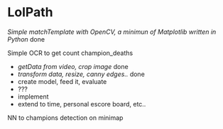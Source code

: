 # LolPath
_Simple matchTemplate with OpenCV, a minimun of Matplotlib written in Python_ done

Simple OCR to get count champion_deaths

- _getData from video, crop image_ done
- _transform data, resize, canny edges.._ done
- create model, feed it, evaluate
- ???
- implement
- extend to time, personal escore board, etc..

NN to champions detection on minimap

